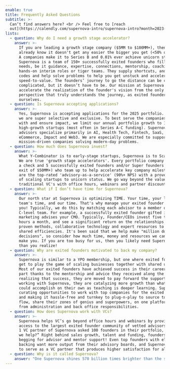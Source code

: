 ```yaml
---
enable: true
title: Frequently Asked Questions
subtitle: >-
  Can’t find answers here? <br /> Feel free to [reach
  out](https://calendly.com/supernova-intro/supernova-intro?month=2023-05).
lists:
  - question: Why do I need a growth stage accelerator?
    answer: >-
      If you are leading a growth stage company ($5MM to $100MM+), then you
      already know it doesn't get any easier the bigger you get (<50% of Series
      A companies make it to Series B and 0.01% ever achieve unicorn status).
      Supernova is a team of 150+ successfully exited founders who fill specific
      needs, be it guidance, expertise, connections, mentorship, coaching and
      hands-on interim roles or tiger teams. They supply shortcuts, and cheat
      codes and help solve problems to help you get unstuck and accelerate
      speed-to-value. The founders’ journey to go the distance can be crazy
      complicated, but it doesn’t have to be. Our mission at Supernova is to
      accelerate the realization of the founder's vision from the only
      perspective that truly understands the journey, as exited founders
      ourselves. 
  - question: Is Supernova accepting applications?
    answer: >-
      Yes, Supernova is accepting applications for the 2025 portfolio. However,
      we are super selective and exclusive. To best serve the companies we work
      with and ensure impact, we limit our annual portfolio growth to 12
      high-growth startups (most often in Series A-C funding). Supernova
      advisors specialize primarily in AI, Health Tech, Fintech, SaaS,
      eCommerce, Impact and Web3. We are especially committed to supporting
      mission-driven companies solving modern-day problems.
  - question: How much does Supernova invest?
    answer: >-
      What Y-Combinator is to early-stage startups, Supernova is to Scaleups. 
      We are true 'growth stage accelerators'. Every portfolio company receives
      a check and 5 successfully exited founders and/or Super founders (previous
      exit of $50MM+) who team up to help accelerate key company milestones. We
      are the top-rated 'advisory-as-a-service' (90%+ NPS) with a proven record
      of scaling startups to unicorn status. We go way beyond the value-adds of
      traditional VC's with office hours, webinars and partner discounts. 
  - question: What if I don’t have time for Supernova?
    answer: >-
      Our north star at Supernova is optimizing TIME. Your time, your leadership
      team's time, and our time. That's why manage your exited founder team for
      you! Typically, we do this by matching each advisor to a member of your
      C-level team. For example, a successfully exited founder gifted in
      marketing advises your CMO. Typically, Founder/CEOs invest five to ten
      hours a month, and see a significant return on the relationships. We bring
      proven methods, collaborative technology and expert resources to maximize
      shared efficiencies. It's been said that we help make "million dollar
      decisions", so consider how much time, money and resources we can save or
      make you. If you are too busy for us, then you likely need Supernova more
      than you realize! 
  - question: Why are exited founders motivated to back my company?
    answer: >-
      Supernova is similar to a YPO membership, but one where exited founders
      get to play the game of scaling businesses together with shared upside.
      Most of our exited founders have achieved success in their careers in some
      part thanks to the mentorship and advice they received along the way. In
      realizing that success, they are moved to pay forward the support. By
      working with Supernova, they are catalyzing more growth than what they
      could accomplish on their own as teaching is deeper learning. Supernova is
      curating opportunities to work with top companies for the exited founder,
      and making it hassle-free and turnkey to plug-n-play to source top deal
      flow, share their zones of genius and superpowers, on one platform free
      from administration and back office responsibilities. 
  - question: How does Supernova work with VCs?
    answer: >-
      Supernova helps VC’s go beyond office hours and webinars by providing
      access to the largest exited founder community of vetted advisors. A Tier
      1 VC partner of Supernova asked 100 founders in their portfolio, “How can
      we help?” Right behind sales growth, talent and funding, founders are
      begging for advisor and mentor support! Even top founders with elite VC
      backing want more output from their advisory boards, and Supernova is able
      to serve as a VC partner that produces higher satisfaction for all.
  - question: Why is it called Supernova?
    answer: "One Supernova shines 570 billion times brighter than the sun. One sun sustains all life on planet earth. We believe it’s time for solo stars (founders) to combine their life force energy and shine brighter together. By serving as spokes on one founder flywheel, we move energy more powerfully and efficiently through startups and their ecosystems. We exist to unify our superpowers as quantum creators and play as one all-star team for venture humanity.\U0001F31F"
---
```



